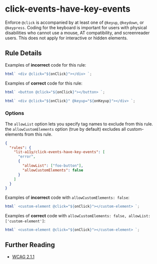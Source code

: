 # click-events-have-key-events

Enforce `@click` is accompanied by at least one of `@keyup`, `@keydown`, or `@keypress`. Coding for the keyboard is important for users with physical disabilities who cannot use a mouse, AT compatibility, and screenreader users. This does not apply for interactive or hidden elements.

## Rule Details

Examples of **incorrect** code for this rule:

```js
html` <div @click="${onClick}"></div> `;
```

Examples of **correct** code for this rule:

```js
html` <button @click="${onClick}"></button> `;
```

```js
html` <div @click="${onClick}" @keyup="${onKeyup}"></div> `;
```

### Options

The `allowList` option lets you specify tag names to exclude from this rule. the `allowCustomElements` option (true by default) excludes all custom-elements from this rule.

```json
{
  "rules": {
    "lit-a11y/click-events-have-key-events": [
      "error",
      {
        "allowList": ["foo-button"],
        "allowCustomElements": false
      }
    ]
  }
}
```

Examples of **incorrect** code with `allowCustomElements: false`:

```js
html` <custom-element @click="${onClick}"></custom-element> `;
```

Examples of **correct** code with `allowCustomElements: false, allowList: ['custom-element']`:

```js
html` <custom-element @click="${onClick}"></custom-element> `;
```

## Further Reading

- [WCAG 2.1.1](https://www.w3.org/WAI/WCAG21/Understanding/keyboard)
